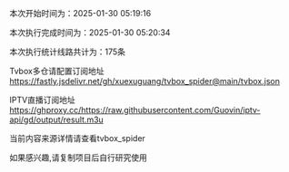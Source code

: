 
本次开始时间为：2025-01-30 05:19:16

本次执行完成时间为：2025-01-30 05:20:34

本次执行统计线路共计为：175条

Tvbox多仓请配置订阅地址 https://fastly.jsdelivr.net/gh/xuexuguang/tvbox_spider@main/tvbox.json

IPTV直播订阅地址 https://ghproxy.cc/https://raw.githubusercontent.com/Guovin/iptv-api/gd/output/result.m3u

当前内容来源详情请查看tvbox_spider

如果感兴趣,请复制项目后自行研究使用
